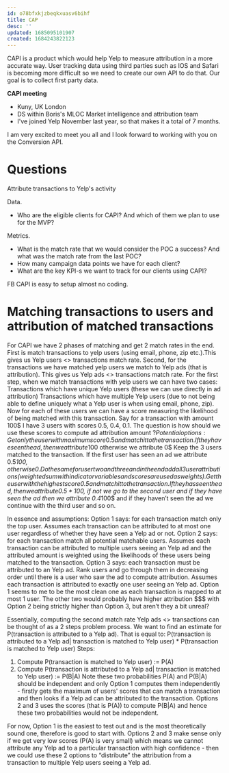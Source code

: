```yaml
---
id: o78bfxkjzbeqkxuasv6bihf
title: CAP
desc: ''
updated: 1685095101907
created: 1684243822123
---
```

CAPI is a product which would help Yelp to measure attribution in a more accurate way. User tracking data using third parties such as IOS and Safari is becoming more difficult so we need to create our own API to do that. Our goal is to collect first party data.

**CAPI meeting**
- Kuny, UK London
- DS within Boris's MLOC Market intelligence and attribution team
- I've joined Yelp November last year, so that makes it a total of 7 months.

I am very excited to meet you all and I look forward to working with you on the Conversion API.

# Questions

Attribute transactions to Yelp's activity

Data.
- Who are the eligible clients for CAPI? And which of them we plan to use for the MVP?

Metrics.
- What is the match rate that we would consider the POC a success? And what was the match rate from the last POC?
- How many campaign data points we have for each client?
- What are the key KPI-s we want to track for our clients using CAPI?


FB CAPI is easy to setup almost no coding.


# Matching transactions to users and attribution of matched transactions

For CAPI we have 2 phases of matching and get 2 match rates in the end. First is match transactions to yelp users (using email, phone, zip etc.).This gives us Yelp users <> transactions match rate. Second, for the transactions we have matched yelp users we match to Yelp ads (that is attribution).  This gives us Yelp ads <> transactions match rate.
For the first step, when we match transactions with yelp users we can have two cases:
Transactions which have unique Yelp users (these we can use directly in ad attribution)
Transactions which have multiple Yelp users (due to not being able to define uniquely what a Yelp user is when using email, phone, zip). Now for each of these users we can have a score measuring the likelihood of being matched with this transaction. Say for a transaction with amount 100$ I have 3 users with scores 0.5, 0.4, 0.1. The question is how should we use these scores to compute ad attribution amount $?
Potential options:
Get only the user with maximum score 0.5 and match it to the transaction. If they have seen the ad, then we attribute 100$ otherwise we attribute 0$
Keep the 3 users matched to the transaction. If the first user has seen an ad we attribute 0.5*100$, otherwise 0. Do the same for user two and three and in the end add all 3 user attributions (weighted sum with indicator variables and scores are used as weights).
Get the user with the highest score 0.5 and match it to the transaction. If they has seen the ad, then we attribute 0.5*100$, if not we go to the second user and if they have seen the ad then we attribute 0.4*100$ and if they haven’t seen the ad we continue with the third user and so on.


In essence and assumptions:
Option 1 says: for each transaction match only the top user. Assumes each transaction can be attributed  to at most one user regardless of whether they have seen a Yelp ad  or not.
Option 2 says: for each transaction match all potential matchable users.  Assumes each transaction can be attributed to multiple users seeing an Yelp ad and the attributed amount is weighted using the likelihoods of these users being matched to the transaction.
Option 3 says: each transaction must be attributed to an Yelp ad. Rank users and go through them in decreasing order until there is a user who saw the ad to compute attribution.  Assumes each transaction is attributed to exactly one user seeing an Yelp ad.
Option 1 seems to me to be the most clean one as each transaction is mapped to at most 1 user. The other two would probably have higher attribution $$$ with Option 2 being strictly higher than Option 3, but aren’t they a bit unreal? 

Essentially, computing the second match rate Yelp ads <> transactions can be thought of as a 2 steps problem process. We want to find an estimate for P(transaction is attributed to a Yelp ad). That is equal to:
P(transaction is attributed to a Yelp ad| transaction is matched to Yelp user) * P(transaction is matched to Yelp user)
Steps:
1. Compute P(transaction is matched to Yelp user) := P(A)
2. Compute P(transaction is attributed to a Yelp ad| transaction is matched to Yelp user) := P(B|A)
Note these two probabilities P(A) and P(B|A) should be independent and only Option 1 computes them independently - firstly gets the maximum of users' scores that can match a transaction and then looks if a Yelp ad can be attributed to the transaction. Options 2 and 3 uses the scores (that is P(A)) to compute P(B|A) and hence these two probabilities would not be independent.

For now, Option 1 is the easiest to test out and is the most theoretically sound one, therefore is good to start with. Options 2 and 3 make sense only if we get very low scores (P(A) is very small) which means we cannot attribute any Yelp ad to a particular transaction with high confidence - then we could use these 2 options to “distribute” the attribution from a transaction to multiple Yelp users seeing a Yelp ad.
